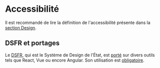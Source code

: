 # Accessibilité

Il est recommandé de lire la définition de l'accessibilité présente dans la [section Design](../Design/Accessibilite.md).

## DSFR et portages

Le [DSFR](https://www.systeme-de-design.gouv.fr/), qui est le Système de Design de l'État, est [porté](https://www.systeme-de-design.gouv.fr/communaute/portages-en-cours)
sur divers outils tels que React, Vue ou encore Angular. Son utilisation est [obligatoire](../Design/Processus-de-design.md#utilisation-obligatoire-du-design-system-dsfr).

